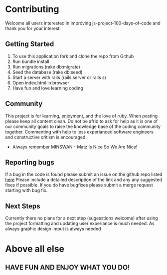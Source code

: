 # Contributing
Welcome all users interested in improving js-project-100-days-of-code and thank you for your interest.

## Getting Started
1. To use this application fork and clone the repo from Github
2. Run bundle install
3. Run migrations (rake db:migrate)
4. Seed the database (rake db:seed)
5. Start a server with rails (rails server or rails s)
6. Open index.html in browser
5. Have fun and love learning coding


## Community
This project is for learning, enjoyment, and the love of ruby. When posting please keep all content clean. Do not be afrid to ask for help as it
is one of our community goals to raise the knowledge base of the coding community together. Commenting with help to less experianced software engineers and constructive critism is encouraged.
* Always remember MINSWAN - Matz Is Nice So We Are Nice!

## Reporting bugs
If a bug in the code is found please submit an issue on the github repo listed [here](https://github.com/CodyFrank/flatiron-dms-rails-project/issues)
Please include a detailed description of the link and any any suggested fixes if possible. If you do have bugfixes please submit a merge request starting with bug fix.

## Next Steps
Currently there no plans for a next step (sugesstions welcome) after using the project formatting and updating user experiance is much needed. As always graphic design imput is always needed

# Above all else 
## HAVE FUN AND ENJOY WHAT YOU DO!
